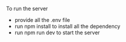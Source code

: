 To run the server

- provide all the .env file
- run npm install  to install all the dependency
- run  npm run dev to start the server
